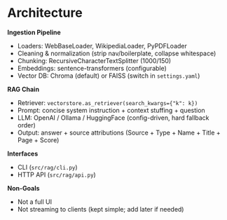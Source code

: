 # Architecture

**Ingestion Pipeline**
- Loaders: WebBaseLoader, WikipediaLoader, PyPDFLoader
- Cleaning & normalization (strip nav/boilerplate, collapse whitespace)
- Chunking: RecursiveCharacterTextSplitter (1000/150)
- Embeddings: sentence-transformers (configurable)
- Vector DB: Chroma (default) or FAISS (switch in `settings.yaml`)

**RAG Chain**
- Retriever: `vectorstore.as_retriever(search_kwargs={"k": k})`
- Prompt: concise system instruction + context stuffing + question
- LLM: OpenAI / Ollama / HuggingFace (config-driven, hard fallback order)
- Output: answer + source attributions (Source + Type + Name + Title + Page + Score)

**Interfaces**
- CLI (`src/rag/cli.py`)
- HTTP API (`src/rag/api.py`)

**Non-Goals**
- Not a full UI
- Not streaming to clients (kept simple; add later if needed)
